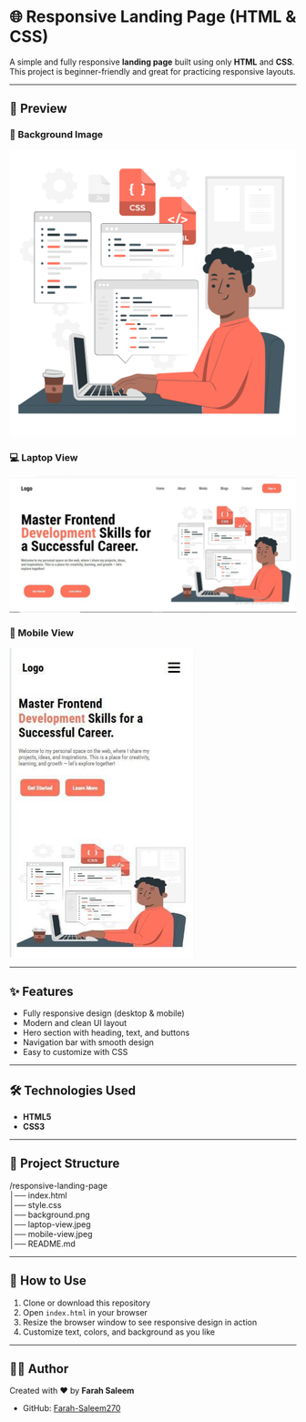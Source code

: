 # 🌐 Responsive Landing Page (HTML & CSS)

A simple and fully responsive **landing page** built using only **HTML** and **CSS**.  
This project is beginner-friendly and great for practicing responsive layouts.

---

## 📸 Preview

### 🎨 Background Image
![Background Screenshot](./background.png)

### 💻 Laptop View
![Landing Page Laptop Screenshot](./laptop-view.jpeg)

### 📱 Mobile View
![Landing Page Mobile Screenshot](./mobile-view.jpeg)

---

## ✨ Features
- Fully responsive design (desktop & mobile)  
- Modern and clean UI layout  
- Hero section with heading, text, and buttons  
- Navigation bar with smooth design  
- Easy to customize with CSS  

---

## 🛠️ Technologies Used
- **HTML5**  
- **CSS3**  

---

## 📂 Project Structure

/responsive-landing-page  
│── index.html  
│── style.css  
│── background.png  
│── laptop-view.jpeg  
│── mobile-view.jpeg  
│── README.md  

---

## 🚀 How to Use
1. Clone or download this repository  
2. Open `index.html` in your browser  
3. Resize the browser window to see responsive design in action  
4. Customize text, colors, and background as you like  

---

## 👩‍💻 Author
Created with ❤️ by **Farah Saleem**  
- GitHub: [Farah-Saleem270](https://github.com/Farah-Saleem270)
